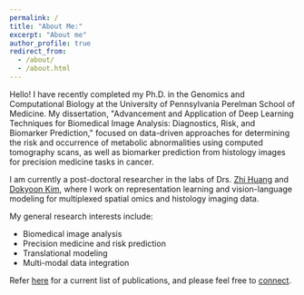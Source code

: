 ```yaml
---
permalink: /
title: "About Me:"
excerpt: "About me"
author_profile: true
redirect_from: 
  - /about/
  - /about.html
---
```

Hello! I have recently completed my Ph.D. in the Genomics and Computational Biology at the University of Pennsylvania Perelman School of Medicine. My dissertation, "Advancement and Application of Deep Learning Techniques for Biomedical Image Analysis: Diagnostics, Risk, and Biomarker Prediction," focused on data-driven approaches for determining the risk and occurrence of metabolic abnormalities using computed tomography scans, as well as biomarker prediction from histology images for precision medicine tasks in cancer.

I am currently a post-doctoral researcher in the labs of Drs. [Zhi Huang](https://www.zhihuang.ai/) and [Dokyoon Kim](https://www.biomedinfolab.com/), where I work on representation learning and vision-language modeling for multiplexed spatial omics and histology imaging data.

My general research interests include:
* Biomedical image analysis
* Precision medicine and risk prediction
* Translational modeling 
* Multi-modal data integration

Refer [here](https://scholar.google.com/citations?hl=en&user=3k9R9kUAAAAJ&view_op=list_works&sortby=pubdate) for a current list of publications, and please feel free to [connect](https://www.linkedin.com/in/jacobleiby/). 
